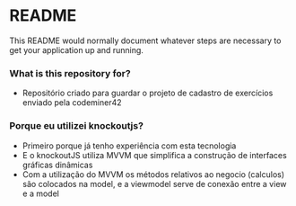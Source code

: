 # README #

This README would normally document whatever steps are necessary to get your application up and running.

### What is this repository for? ###

* Repositório criado para guardar o projeto de cadastro de exercícios enviado pela codeminer42

### Porque eu utilizei knockoutjs? ###

* Primeiro porque já tenho experiência com esta tecnologia 
* E o knockoutJS utiliza MVVM que simplifica a construção de interfaces gráficas dinâmicas
* Com a utilização do MVVM os métodos relativos ao negocio (calculos) são colocados na model, e a viewmodel serve de conexão entre a view e a model